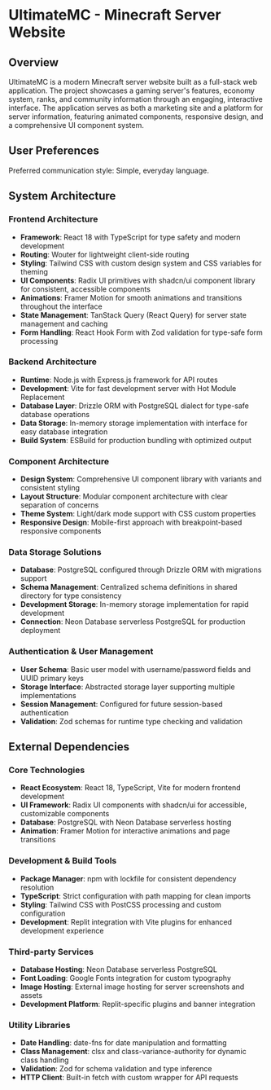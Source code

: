 # UltimateMC - Minecraft Server Website

## Overview

UltimateMC is a modern Minecraft server website built as a full-stack web application. The project showcases a gaming server's features, economy system, ranks, and community information through an engaging, interactive interface. The application serves as both a marketing site and a platform for server information, featuring animated components, responsive design, and a comprehensive UI component system.

## User Preferences

Preferred communication style: Simple, everyday language.

## System Architecture

### Frontend Architecture
- **Framework**: React 18 with TypeScript for type safety and modern development
- **Routing**: Wouter for lightweight client-side routing
- **Styling**: Tailwind CSS with custom design system and CSS variables for theming
- **UI Components**: Radix UI primitives with shadcn/ui component library for consistent, accessible components
- **Animations**: Framer Motion for smooth animations and transitions throughout the interface
- **State Management**: TanStack Query (React Query) for server state management and caching
- **Form Handling**: React Hook Form with Zod validation for type-safe form processing

### Backend Architecture
- **Runtime**: Node.js with Express.js framework for API routes
- **Development**: Vite for fast development server with Hot Module Replacement
- **Database Layer**: Drizzle ORM with PostgreSQL dialect for type-safe database operations
- **Data Storage**: In-memory storage implementation with interface for easy database integration
- **Build System**: ESBuild for production bundling with optimized output

### Component Architecture
- **Design System**: Comprehensive UI component library with variants and consistent styling
- **Layout Structure**: Modular component architecture with clear separation of concerns
- **Theme System**: Light/dark mode support with CSS custom properties
- **Responsive Design**: Mobile-first approach with breakpoint-based responsive components

### Data Storage Solutions
- **Database**: PostgreSQL configured through Drizzle ORM with migrations support
- **Schema Management**: Centralized schema definitions in shared directory for type consistency
- **Development Storage**: In-memory storage implementation for rapid development
- **Connection**: Neon Database serverless PostgreSQL for production deployment

### Authentication & User Management
- **User Schema**: Basic user model with username/password fields and UUID primary keys
- **Storage Interface**: Abstracted storage layer supporting multiple implementations
- **Session Management**: Configured for future session-based authentication
- **Validation**: Zod schemas for runtime type checking and validation

## External Dependencies

### Core Technologies
- **React Ecosystem**: React 18, TypeScript, Vite for modern frontend development
- **UI Framework**: Radix UI components with shadcn/ui for accessible, customizable components
- **Database**: PostgreSQL with Neon Database serverless hosting
- **Animation**: Framer Motion for interactive animations and page transitions

### Development & Build Tools
- **Package Manager**: npm with lockfile for consistent dependency resolution
- **TypeScript**: Strict configuration with path mapping for clean imports
- **Styling**: Tailwind CSS with PostCSS processing and custom configuration
- **Development**: Replit integration with Vite plugins for enhanced development experience

### Third-party Services
- **Database Hosting**: Neon Database serverless PostgreSQL
- **Font Loading**: Google Fonts integration for custom typography
- **Image Hosting**: External image hosting for server screenshots and assets
- **Development Platform**: Replit-specific plugins and banner integration

### Utility Libraries
- **Date Handling**: date-fns for date manipulation and formatting
- **Class Management**: clsx and class-variance-authority for dynamic class handling
- **Validation**: Zod for schema validation and type inference
- **HTTP Client**: Built-in fetch with custom wrapper for API requests